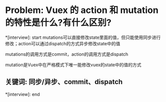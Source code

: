 # Problem: Vuex 的 action 和 mutation 的特性是什么?有什么区别?

*[interview]: start
mutations可以直接修改state里面的值，但只能使用同步进行修改；action可以通过dispatch的方式异步修改state中的值

mutations的调用方式是commit，action的调用方式是dispatch

mutation是Vuex中在严格模式下唯一能修改vuex的state中的值的方式

## 关键词: 同步/异步、commit、dispatch
*[interview]: end

